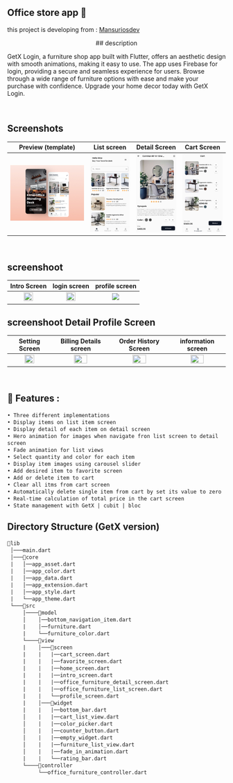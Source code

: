 ## Office store app 🏢




this project is developing from :  [Mansuriosdev](https://github.com/Mansurisodev)

<p align= center> ## description </p>

GetX Login, a furniture shop app built with Flutter, offers an aesthetic design with smooth animations, making it easy to use. The app uses Firebase for login, providing a secure and seamless experience for users. Browse through a wide range of furniture options with ease and make your purchase with confidence. Upgrade your home decor today with GetX Login.

 <br/>

## Screenshots

Preview (template)         |   List screen             |   Detail Screen           |  Cart Screen 
:-------------------------:|:-------------------------:|:-------------------------:|:-------------------------: 
![](https://github.com/Mansurisodev/office_store_getX/blob/origin/screenshots/office_furniture_store_app.jpg?raw=true)|![](https://github.com/Mansurisodev/office_store_getX/blob/origin/screenshots/office_furniture_list_screen.png?raw=true)|![](https://github.com/Mansurisodev/office_store_getX/blob/origin/screenshots/office_furniture_detail_screen.png?raw=true)|![](https://github.com/Mansurisodev/office_store_getX/blob/origin/screenshots/cart_screen.png?raw=true) 


  <br/>
  
  
## screenshoot



Intro Screen | login screen | profile screen
:---: | :---: | :---:
<img src="https://user-images.githubusercontent.com/86775678/211602504-b45b0b92-150f-4113-bc0d-0a7d0349c45d.jpg" width=50% height=50% > |<img src="https://user-images.githubusercontent.com/86775678/211600640-1ea7850e-a3a2-41fc-b93b-65c97d1da4f3.jpg" width=50% height=50% > |<img src="https://user-images.githubusercontent.com/86775678/212347829-a86df766-99f4-4f2a-9676-f757b61857d4.png"  >


## screenshoot Detail Profile Screen

Setting Screen | Billing Details screen | Order History Screen  | information screen
:---: | :---: | :---: | :---:
<img src="https://user-images.githubusercontent.com/86775678/212347972-9688a3f0-07bb-4398-9c41-8520f149c69d.png" width=50% height=50%> | <img src="https://user-images.githubusercontent.com/86775678/212348143-4f0dffaa-aeec-4026-a953-00ca263c2e59.png" width=50% height=50%> | <img src="https://user-images.githubusercontent.com/86775678/212348320-267ae438-d86c-49b5-ab57-11739604339e.png" width=50% height=50%> | <img src="https://user-images.githubusercontent.com/86775678/212544774-fdfd1d21-7159-4a37-9ef5-bef5cad53045.png" width=50% height=50%>



  <br/>

## 🚀 Features :
```
• Three different implementations
• Display items on list item screen
• Display detail of each item on detail screen
• Hero animation for images when navigate fron list screen to detail screen
• Fade animation for list views
• Select quantity and color for each item
• Display item images using carousel slider
• Add desired item to favorite screen
• Add or delete item to cart
• Clear all itms from cart screen
• Automatically delete single item from cart by set its value to zero
• Real-time calculation of total price in the cart screen
• State management with GetX | cubit | bloc
```


## Directory Structure (GetX version)
```
📂lib
 │───main.dart  
 │───📂core  
 |   │──app_asset.dart
 |   │──app_color.dart
 |   │──app_data.dart
 |   │──app_extension.dart
 |   │──app_style.dart
 |   └──app_theme.dart
 └───📂src
     │────📂model
     │    │──bottom_navigation_item.dart
     |    │──furniture.dart
     |    └──furniture_color.dart
     └────📂view
     |    │───📂screen
     |    |   |──cart_screen.dart
     |    |   |──favorite_screen.dart
     |    |   |──home_screen.dart
     |    |   |──intro_screen.dart
     |    |   |──office_furniture_detail_screen.dart
     |    |   |──office_furniture_list_screen.dart
     |    |   └──profile_screen.dart
     |    │───📂widget
     |    |   |──bottom_bar.dart
     │    |   |──cart_list_view.dart
     │    |   |──color_picker.dart
     │    |   |──counter_button.dart
     │    |   |──empty_widget.dart
     │    |   |──furniture_list_view.dart
     │    |   |──fade_in_animation.dart
     |    |   └──rating_bar.dart
     └────📂controller
          └──office_furniture_controller.dart
```

  <br/>


